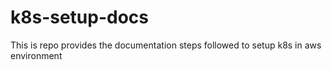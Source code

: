 # k8s-setup-docs
This is repo provides the documentation steps followed to setup k8s in aws environment
